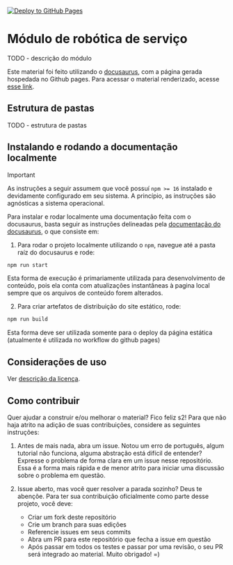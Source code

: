 [![Deploy to GitHub
Pages](https://github.com/rmnicola/m8-ec-encontros/actions/workflows/deploy.yaml/badge.svg)](https://github.com/rmnicola/m8-ec-encontros/actions/workflows/deploy.yaml)

# Módulo de robótica de serviço

TODO - descrição do módulo

Este material foi feito utilizando o [docusaurus](https://docusaurus.io/), com
a página gerada hospedada no Github pages. Para acessar o material renderizado,
acesse [esse link](https://rmnicola.github.io/m8-ec-encontros/).

## Estrutura de pastas

TODO - estrutura de pastas

## Instalando e rodando a documentação localmente

> [!IMPORTANT]  
> As instruções a seguir assumem que você possuí `npm >= 16` instalado e
> devidamente configurado em seu sistema. A princípio, as instruções são
> agnósticas a sistema operacional.

Para instalar e rodar localmente uma documentação feita com o docusaurus, basta
seguir as instruções delineadas pela [documentação do
docusaurus](https://docusaurus.io/docs/installation#running-the-development-server),
o que consiste em:

1. Para rodar o projeto localmente utilizando o `npm`, navegue até a pasta raíz
   do docusaurus e rode:

```bash
npm run start
```

Esta forma de execução é primariamente utilizada para desenvolvimento de
conteúdo, pois ela conta com atualizações instantâneas à pagina local sempre
que os arquivos de conteúdo forem alterados.

2. Para criar artefatos de distribuição do site estático, rode:

```bash
npm run build
```

Esta forma deve ser utilizada somente para o deploy da página estática
(atualmente é utilizada no workflow do github pages)

## Considerações de uso

Ver [descrição da licença](./LICENSE).

## Como contribuir

Quer ajudar a construir e/ou melhorar o material? Fico feliz s2! Para que não
haja atrito na adição de suas contribuições, considere as seguintes instruções:

1. Antes de mais nada, abra um issue. Notou um erro de português, algum
   tutorial não funciona, alguma abstração está difícil de entender? Expresse o
   problema de forma clara em um issue nesse repositório. Essa é a forma mais
   rápida e de menor atrito para iniciar uma discussão sobre o problema em
   questão.

2. Issue aberto, mas você quer resolver a parada sozinho? Deus te abençõe. Para
   ter sua contribuição oficialmente como parte desse projeto, você deve:

   * Criar um fork deste repositório
   * Crie um branch para suas edições
   * Referencie issues em seus commits
   * Abra um PR para este repositório que fecha a issue em questão
   * Após passar em todos os testes e passar por uma revisão, o seu PR será
     integrado ao material. Muito obrigado! =)
